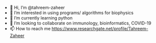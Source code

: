 - 👋 Hi, I’m @tahreem-zaheer
- 👀 I’m interested in using programs/ algorithms for biophysics
- 🌱 I’m currently learning python
- 💞️ I’m looking to collaborate on immunology, bioinformatics, COVID-19
- 📫 How to reach me https://www.researchgate.net/profile/Tahreem-Zaheer

<!---
tahreem-zaheer/tahreem-zaheer is a ✨ special ✨ repository because its `README.md` (this file) appears on your GitHub profile.
You can click the Preview link to take a look at your changes.
--->
